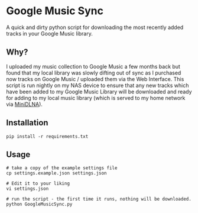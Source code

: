 # Google Music Sync
A quick and dirty python script for downloading the most recently added tracks in your Google Music library.

## Why?
I uploaded my music collection to Google Music a few months back but found that my local library was slowly difting out of sync as I purchased now tracks on Google Music / uploaded them via the Web Interface.  This script is run nightly on my NAS device to ensure that any new tracks which have been added to my Google Music Library will be downloaded and ready for adding to my local music library (which is served to my home network via [MiniDLNA](http://sourceforge.net/projects/minidlna/)).

## Installation
	pip install -r requirements.txt

## Usage
	# take a copy of the example settings file
	cp settings.example.json settings.json

	# Edit it to your liking
	vi settings.json

	# run the script - the first time it runs, nothing will be downloaded.
	python GoogleMusicSync.py